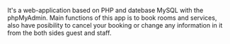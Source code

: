 It's a web-application based on PHP and datebase MySQL with the phpMyAdmin.
Main functions of this app is to book rooms and services, also have posibility to cancel your booking or change any information in it from the both sides guest and staff.
